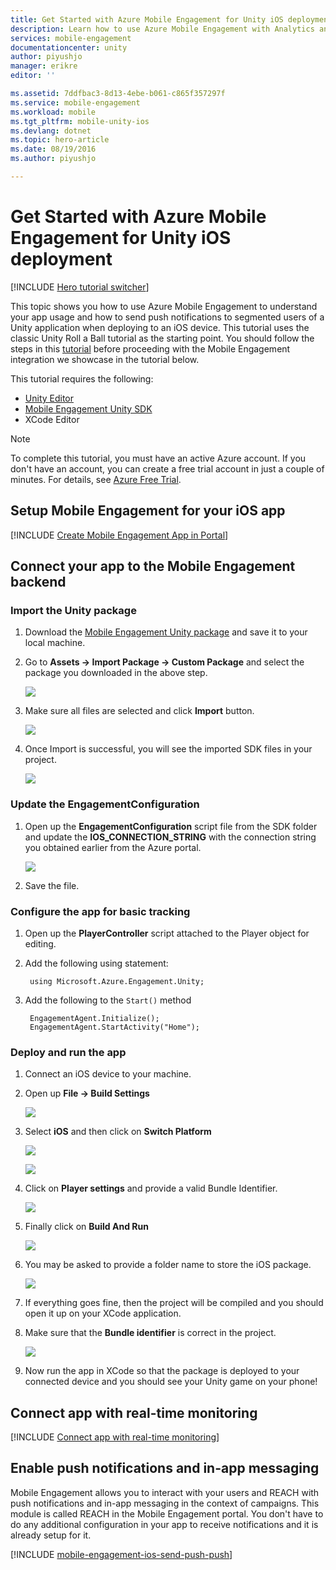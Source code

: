 ```yaml
---
title: Get Started with Azure Mobile Engagement for Unity iOS deployment
description: Learn how to use Azure Mobile Engagement with Analytics and Push Notifications for Unity apps deploying to iOS devices.
services: mobile-engagement
documentationcenter: unity
author: piyushjo
manager: erikre
editor: ''

ms.assetid: 7ddfbac3-8d13-4ebe-b061-c865f357297f
ms.service: mobile-engagement
ms.workload: mobile
ms.tgt_pltfrm: mobile-unity-ios
ms.devlang: dotnet
ms.topic: hero-article
ms.date: 08/19/2016
ms.author: piyushjo

---
```

# Get Started with Azure Mobile Engagement for Unity iOS deployment
[!INCLUDE [Hero tutorial switcher](../../includes/mobile-engagement-hero-tutorial-switcher.md)]

This topic shows you how to use Azure Mobile Engagement to understand your app usage and how to send push notifications to segmented users of a Unity application when deploying to an iOS device.
This tutorial uses the classic Unity Roll a Ball tutorial as the starting point. You should follow the steps in this [tutorial](mobile-engagement-unity-roll-a-ball.md) before proceeding with the Mobile Engagement integration we showcase in the tutorial below. 

This tutorial requires the following:

* [Unity Editor](http://unity3d.com/get-unity)
* [Mobile Engagement Unity SDK](https://aka.ms/azmeunitysdk)
* XCode Editor

> [!NOTE]
> To complete this tutorial, you must have an active Azure account. If you don't have an account, you can create a free trial account in just a couple of minutes. For details, see [Azure Free Trial](https://azure.microsoft.com/pricing/free-trial/?WT.mc_id=A0E0E5C02&amp;returnurl=http%3A%2F%2Fazure.microsoft.com%2Fdocumentation%2Farticles%2Fmobile-engagement-unity-ios-get-started).
> 
> 

## <a id="setup-azme"></a>Setup Mobile Engagement for your iOS app
[!INCLUDE [Create Mobile Engagement App in Portal](../../includes/mobile-engagement-create-app-in-portal-new.md)]

## <a id="connecting-app"></a>Connect your app to the Mobile Engagement backend
### Import the Unity package
1. Download the [Mobile Engagement Unity package](https://aka.ms/azmeunitysdk) and save it to your local machine. 
2. Go to **Assets -> Import Package -> Custom Package** and select the package you downloaded in the above step. 
   
    ![][70] 
3. Make sure all files are selected and click **Import** button. 
   
    ![][71] 
4. Once Import is successful, you will see the imported SDK files in your project.  
   
    ![][72] 

### Update the EngagementConfiguration
1. Open up the **EngagementConfiguration** script file from the SDK folder and update the **IOS\_CONNECTION\_STRING** with the connection string you obtained earlier from the Azure portal.  
   
    ![][73]
2. Save the file. 

### Configure the app for basic tracking
1. Open up the **PlayerController** script attached to the Player object for editing. 
2. Add the following using statement:
   
        using Microsoft.Azure.Engagement.Unity;
3. Add the following to the `Start()` method
   
        EngagementAgent.Initialize();
        EngagementAgent.StartActivity("Home");

### Deploy and run the app
1. Connect an iOS device to your machine. 
2. Open up **File -> Build Settings** 
   
    ![][40]
3. Select **iOS** and then click on **Switch Platform**
   
    ![][41]
   
    ![][42]
4. Click on **Player settings** and provide a valid Bundle Identifier. 
   
    ![][53]
5. Finally click on **Build And Run**
   
    ![][54]
6. You may be asked to provide a folder name to store the iOS package. 
   
    ![][43]
7. If everything goes fine, then the project will be compiled and you should open it up on your XCode application. 
8. Make sure that the **Bundle identifier** is correct in the project.  
   
    ![][75]
9. Now run the app in XCode so that the package is deployed to your connected device and you should see your Unity game on your phone! 

## <a id="monitor"></a>Connect app with real-time monitoring
[!INCLUDE [Connect app with real-time monitoring](../../includes/mobile-engagement-connect-app-with-monitor.md)]

## <a id="integrate-push"></a>Enable push notifications and in-app messaging
Mobile Engagement allows you to interact with your users and REACH with push notifications and in-app messaging in the context of campaigns. This module is called REACH in the Mobile Engagement portal.
You don't have to do any additional configuration in your app to receive notifications and it is already setup for it.

[!INCLUDE [mobile-engagement-ios-send-push-push](../../includes/mobile-engagement-ios-send-push.md)]

<!-- Images. -->
[40]: ./media/mobile-engagement-unity-ios-get-started/40.png
[41]: ./media/mobile-engagement-unity-ios-get-started/41.png
[42]: ./media/mobile-engagement-unity-ios-get-started/42.png
[43]: ./media/mobile-engagement-unity-ios-get-started/43.png
[53]: ./media/mobile-engagement-unity-ios-get-started/53.png
[54]: ./media/mobile-engagement-unity-ios-get-started/54.png
[70]: ./media/mobile-engagement-unity-ios-get-started/70.png
[71]: ./media/mobile-engagement-unity-ios-get-started/71.png
[72]: ./media/mobile-engagement-unity-ios-get-started/72.png
[73]: ./media/mobile-engagement-unity-ios-get-started/73.png
[74]: ./media/mobile-engagement-unity-ios-get-started/74.png
[75]: ./media/mobile-engagement-unity-ios-get-started/75.png
